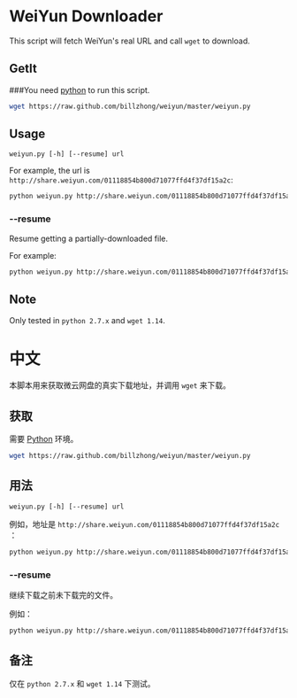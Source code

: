 WeiYun Downloader
=================

This script will fetch WeiYun's real URL and call `wget` to download.

GetIt
-----

###You need [python](http://www.python.org) to run this script.

```bash
wget https://raw.github.com/billzhong/weiyun/master/weiyun.py
```

Usage
-----
```
weiyun.py [-h] [--resume] url
```

For example, the url is `http://share.weiyun.com/01118854b800d71077ffd4f37df15a2c`:

```bash
python weiyun.py http://share.weiyun.com/01118854b800d71077ffd4f37df15a2c
```

### --resume

Resume getting a partially-downloaded file.

For example:

```bash
python weiyun.py http://share.weiyun.com/01118854b800d71077ffd4f37df15a2c --resume
```

Note
----
Only tested in `python 2.7.x` and `wget 1.14`.




中文
====

本脚本用来获取微云网盘的真实下载地址，并调用 `wget` 来下载。

获取
----

需要 [Python](http://www.python.org) 环境。

```bash
wget https://raw.github.com/billzhong/weiyun/master/weiyun.py
```

用法
----

```
weiyun.py [-h] [--resume] url
```

例如，地址是 `http://share.weiyun.com/01118854b800d71077ffd4f37df15a2c` ：

```bash
python weiyun.py http://share.weiyun.com/01118854b800d71077ffd4f37df15a2c
```

### --resume

继续下载之前未下载完的文件。

例如：

```bash
python weiyun.py http://share.weiyun.com/01118854b800d71077ffd4f37df15a2c --resume
```

备注
----
仅在 `python 2.7.x` 和 `wget 1.14` 下测试。

